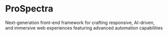 # ProSpectra
Next-generation front-end framework for crafting responsive, AI-driven, and immersive web experiences featuring advanced automation capabilities
